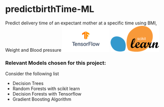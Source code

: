 # predictbirthTime-ML
Predict delivery time of an expectant mother at a specific time using BMI, Weight and Blood pressure
![Tensorflow](https://github.com/tiprock-network/predictbirthTime-ML/blob/main/TensorFlow_Logo_with_text-removebg-preview.png?raw=true)
![Scikit Learn](https://github.com/tiprock-network/predictbirthTime-ML/blob/main/sklearn.png?raw=true)

### Relevant Models chosen for this project:
Consider the following list
* Decision Trees
* Random Forests with scikit learn
* Decision Forests with Tensorflow
* Gradient Boosting Algorithm
